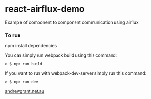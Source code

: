 # react-airflux-demo
Example of component to component communication using airflux 


### To run

npm install dependencies.

You can simply run webpack build using this command: 

```
> $ npm run build
```

If you want to run with webpack-dev-server simply run this command: 

```
> $ npm run dev
```

[andrewgrant.net.au](http://www.andrewgrant.net.au)
